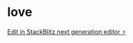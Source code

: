 # love

[Edit in StackBlitz next generation editor ⚡️](https://stackblitz.com/~/github.com/alej009/love)